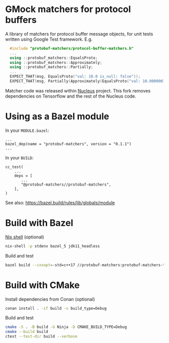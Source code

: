 GMock matchers for protocol buffers
===================================

A library of matchers for protocol buffer message objects, for unit tests
written using Google Test framework. E.g.

```c++
  #include "protobuf-matchers/protocol-buffer-matchers.h"
  ...
  using ::protobuf_matchers::EqualsProto;
  using ::protobuf_matchers::Approximately;
  using ::protobuf_matchers::Partially;
  ...
  EXPECT_THAT(msg, EqualsProto("val: 10.0 is_null: false"));
  EXPECT_THAT(msg, Partially(Approximately(EqualsProto("val: 10.0000001"))));
```

Matcher code was released within [Nucleus](https://github.com/google/nucleus)
project. This fork removes dependencies on Tensorflow and the rest of the
Nucleus code.

# Using as a Bazel module

In your `MODULE.bazel`:

```
...
bazel_dep(name = "protobuf-matchers", version = "0.1.1")
...
```

In your `BUILD`:

```
cc_test(
    ...
    deps = [
       ...
       "@protobuf-matchers//protobuf-matchers",
    ],
)
```

See also: https://bazel.build/rules/lib/globals/module

# Build with Bazel

[Nix shell](https://nixos.org) (optional)
```sh
nix-shell -p stdenv bazel_5 jdk11_headless
```

Build and test
```sh
bazel build --cxxopt=-std=c++17 //protobuf-matchers:protobuf-matchers-test
```

# Build with CMake

Install dependencies from Conan (optional)
```sh
conan install . -if build -s build_type=Debug
```

Build and test
```sh
cmake -S . -B build -G Ninja -D CMAKE_BUILD_TYPE=Debug
cmake --build build
ctest --test-dir build --verbose
```
